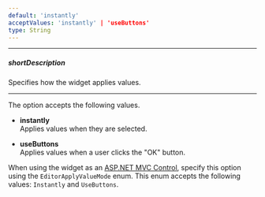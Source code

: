 ```yaml
---
default: 'instantly'
acceptValues: 'instantly' | 'useButtons'
type: String
---
```

---
##### shortDescription
Specifies how the widget applies values.

---
The option accepts the following values.

- **instantly**  
 Applies values when they are selected.

- **useButtons**  
 Applies values when a user clicks the "OK" button.

When using the widget as an [ASP.NET MVC Control](/concepts/35%20ASP.NET%20MVC%20Controls/20%20Fundamentals '/Documentation/Guide/ASP.NET_MVC_Controls/Fundamentals/'), specify this option using the `EditorApplyValueMode` enum. This enum accepts the following values: `Instantly` and `UseButtons`.